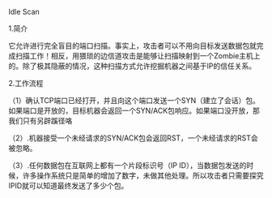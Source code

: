 Idle Scan

1.简介

它允许进行完全盲目的端口扫描。事实上，攻击者可以不用向目标发送数据包就完成扫描工作！相反，用猥琐的边信道攻击是能够让扫描映射到一个Zombie主机上的。除了极其隐蔽的情况，这种扫描方式允许挖掘机器之间基于IP的信任关系。


2.工作流程

（1）确认TCP端口已经打开，并且向这个端口发送一个SYN（建立了会话）包。如果端口是开放的，目标机器会返回一个SYN/ACK包响应。如果端口没开放，那我们只有另辟蹊径咯

（2）.机器接受一个未经请求的SYN/ACK包会返回RST，一个未经请求的RST会被忽略。

（3）.任何数据包在互联网上都有一个片段标识号（IP ID），当数据包发送的时候，许多操作系统只是简单的增加了数字，未做其他处理。所以攻击者只需要探究IPID就可以知道最终发送了多少个包。







